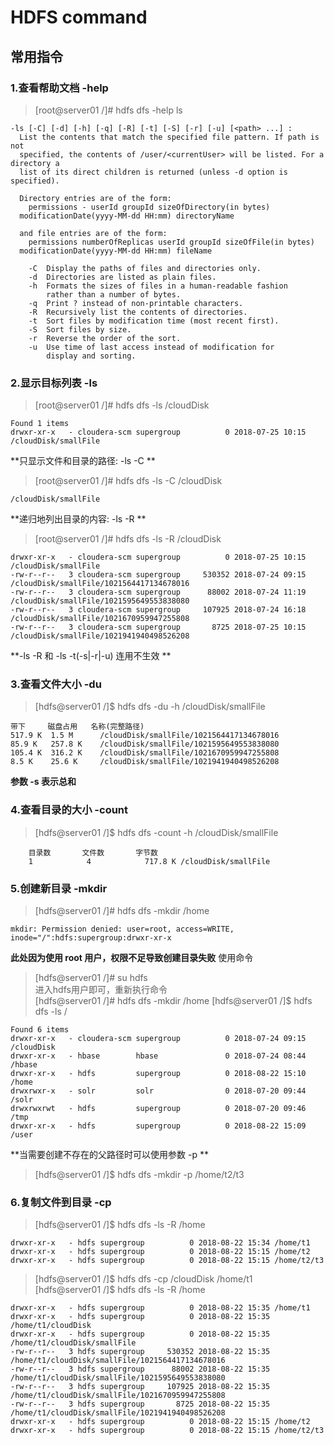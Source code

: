 # HDFS command

## 常用指令

### 1.查看帮助文档  -help  
> [root@server01 /]# hdfs dfs -help ls  

```
-ls [-C] [-d] [-h] [-q] [-R] [-t] [-S] [-r] [-u] [<path> ...] :
  List the contents that match the specified file pattern. If path is not
  specified, the contents of /user/<currentUser> will be listed. For a directory a
  list of its direct children is returned (unless -d option is specified).
  
  Directory entries are of the form:
  	permissions - userId groupId sizeOfDirectory(in bytes)
  modificationDate(yyyy-MM-dd HH:mm) directoryName
  
  and file entries are of the form:
  	permissions numberOfReplicas userId groupId sizeOfFile(in bytes)
  modificationDate(yyyy-MM-dd HH:mm) fileName
  
    -C  Display the paths of files and directories only.
    -d  Directories are listed as plain files.
    -h  Formats the sizes of files in a human-readable fashion
        rather than a number of bytes.
    -q  Print ? instead of non-printable characters.
    -R  Recursively list the contents of directories.
    -t  Sort files by modification time (most recent first).
    -S  Sort files by size.
    -r  Reverse the order of the sort.
    -u  Use time of last access instead of modification for
        display and sorting.
```

### 2.显示目标列表 -ls  
>[root@server01 /]# hdfs dfs -ls /cloudDisk
```
Found 1 items
drwxr-xr-x   - cloudera-scm supergroup          0 2018-07-25 10:15 /cloudDisk/smallFile
```

**只显示文件和目录的路径: -ls -C **  
>[root@server01 /]# hdfs dfs -ls -C /cloudDisk  
```
/cloudDisk/smallFile 
```  

**递归地列出目录的内容: -ls -R **  
>[root@server01 /]# hdfs dfs -ls -R /cloudDisk  
```
drwxr-xr-x   - cloudera-scm supergroup          0 2018-07-25 10:15 /cloudDisk/smallFile
-rw-r--r--   3 cloudera-scm supergroup     530352 2018-07-24 09:15 /cloudDisk/smallFile/1021564417134678016
-rw-r--r--   3 cloudera-scm supergroup      88002 2018-07-24 11:19 /cloudDisk/smallFile/1021595649553838080
-rw-r--r--   3 cloudera-scm supergroup     107925 2018-07-24 16:18 /cloudDisk/smallFile/1021670959947255808
-rw-r--r--   3 cloudera-scm supergroup       8725 2018-07-25 10:15 /cloudDisk/smallFile/1021941940498526208
```
**-ls -R 和 -ls -t(-s|-r|-u) 连用不生效 **  


### 3.查看文件大小 -du
>[hdfs@server01 /]$ hdfs dfs -du -h /cloudDisk/smallFile  
```
带下     磁盘占用   名称(完整路径)
517.9 K  1.5 M      /cloudDisk/smallFile/1021564417134678016
85.9 K   257.8 K    /cloudDisk/smallFile/1021595649553838080
105.4 K  316.2 K    /cloudDisk/smallFile/1021670959947255808
8.5 K    25.6 K     /cloudDisk/smallFile/1021941940498526208
```
**参数 -s 表示总和**  

### 4.查看目录的大小 -count
>[hdfs@server01 /]$ hdfs dfs -count -h /cloudDisk/smallFile  
```
	目录数       文件数       字节数
    1            4            717.8 K /cloudDisk/smallFile
```

### 5.创建新目录 -mkdir
>[hdfs@server01 /]# hdfs dfs -mkdir /home  
```
mkdir: Permission denied: user=root, access=WRITE, inode="/":hdfs:supergroup:drwxr-xr-x
```
**此处因为使用 root 用户，权限不足导致创建目录失败**
使用命令
>[hdfs@server01 /]# su hdfs  
进入hdfs用户即可，重新执行命令  
>[hdfs@server01 /]# hdfs dfs -mkdir /home 
>[hdfs@server01 /]$ hdfs dfs -ls /  
```
Found 6 items
drwxr-xr-x   - cloudera-scm supergroup          0 2018-07-24 09:15 /cloudDisk
drwxr-xr-x   - hbase        hbase               0 2018-07-24 08:44 /hbase
drwxr-xr-x   - hdfs         supergroup          0 2018-08-22 15:10 /home
drwxrwxr-x   - solr         solr                0 2018-07-20 09:44 /solr
drwxrwxrwt   - hdfs         supergroup          0 2018-07-20 09:46 /tmp
drwxr-xr-x   - hdfs         supergroup          0 2018-08-22 15:09 /user
```
**当需要创建不存在的父路径时可以使用参数 -p **  
>[hdfs@server01 /]$ hdfs dfs -mkdir -p /home/t2/t3  

### 6.复制文件到目录 -cp
>[hdfs@server01 /]$ hdfs dfs -ls -R /home  
```
drwxr-xr-x   - hdfs supergroup          0 2018-08-22 15:34 /home/t1
drwxr-xr-x   - hdfs supergroup          0 2018-08-22 15:15 /home/t2
drwxr-xr-x   - hdfs supergroup          0 2018-08-22 15:15 /home/t2/t3
```
>[hdfs@server01 /]$ hdfs dfs -cp /cloudDisk /home/t1  
>[hdfs@server01 /]$ hdfs dfs -ls -R /home  
```
drwxr-xr-x   - hdfs supergroup          0 2018-08-22 15:35 /home/t1
drwxr-xr-x   - hdfs supergroup          0 2018-08-22 15:35 /home/t1/cloudDisk
drwxr-xr-x   - hdfs supergroup          0 2018-08-22 15:35 /home/t1/cloudDisk/smallFile
-rw-r--r--   3 hdfs supergroup     530352 2018-08-22 15:35 /home/t1/cloudDisk/smallFile/1021564417134678016
-rw-r--r--   3 hdfs supergroup      88002 2018-08-22 15:35 /home/t1/cloudDisk/smallFile/1021595649553838080
-rw-r--r--   3 hdfs supergroup     107925 2018-08-22 15:35 /home/t1/cloudDisk/smallFile/1021670959947255808
-rw-r--r--   3 hdfs supergroup       8725 2018-08-22 15:35 /home/t1/cloudDisk/smallFile/1021941940498526208
drwxr-xr-x   - hdfs supergroup          0 2018-08-22 15:15 /home/t2
drwxr-xr-x   - hdfs supergroup          0 2018-08-22 15:15 /home/t2/t3
```








